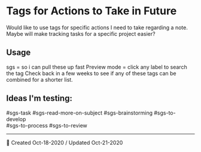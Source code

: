 # Tags for Actions to Take in Future

Would like to use tags for specific actions I need to take regarding a note. Maybe will make tracking tasks for a specific project easier? 


## Usage
sgs = so i can pull these up fast
Preview mode = click any label to search the tag
Check back in a few weeks to see if any of these tags can be combined for a shorter list.


## Ideas I'm testing:

#sgs-task
#sgs-read-more-on-subject
#sgs-brainstorming
#sgs-to-develop  
#sgs-to-process
#sgs-to-review



---

🔔 Created Oct-18-2020 / Updated Oct-21-2020